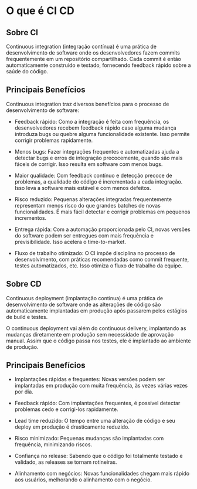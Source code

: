 # O que é CI CD

## Sobre CI

Continuous integration (integração contínua) é uma prática de desenvolvimento de software onde os desenvolvedores fazem commits frequentemente em um repositório compartilhado. Cada commit é então automaticamente construído e testado, fornecendo feedback rápido sobre a saúde do código.

## Principais Benefícios

Continuous integration traz diversos benefícios para o processo de desenvolvimento de software:

- Feedback rápido: Como a integração é feita com frequência, os desenvolvedores recebem feedback rápido caso alguma mudança introduza bugs ou quebre alguma funcionalidade existente. Isso permite corrigir problemas rapidamente.

- Menos bugs: Fazer integrações frequentes e automatizadas ajuda a detectar bugs e erros de integração precocemente, quando são mais fáceis de corrigir. Isso resulta em software com menos bugs.

- Maior qualidade: Com feedback contínuo e detecção precoce de problemas, a qualidade do código é incrementada a cada integração. Isso leva a software mais estável e com menos defeitos.

- Risco reduzido: Pequenas alterações integradas frequentemente representam menos risco do que grandes batches de novas funcionalidades. É mais fácil detectar e corrigir problemas em pequenos incrementos.

- Entrega rápida: Com a automação proporcionada pelo CI, novas versões do software podem ser entregues com mais frequência e previsibilidade. Isso acelera o time-to-market.

- Fluxo de trabalho otimizado: O CI impõe disciplina no processo de desenvolvimento, com práticas recomendadas como commit frequente, testes automatizados, etc. Isso otimiza o fluxo de trabalho da equipe.

## Sobre CD

Continuous deployment (implantação contínua) é uma prática de desenvolvimento de software onde as alterações de código são automaticamente implantadas em produção após passarem pelos estágios de build e testes.

O continuous deployment vai além do continuous delivery, implantando as mudanças diretamente em produção sem necessidade de aprovação manual. Assim que o código passa nos testes, ele é implantado ao ambiente de produção.

## Principais Benefícios

- Implantações rápidas e frequentes: Novas versões podem ser implantadas em produção com muita frequência, às vezes várias vezes por dia.

- Feedback rápido: Com implantações frequentes, é possível detectar problemas cedo e corrigi-los rapidamente.

- Lead time reduzido: O tempo entre uma alteração de código e seu deploy em produção é drasticamente reduzido.

- Risco minimizado: Pequenas mudanças são implantadas com frequência, minimizando riscos.

- Confiança no release: Sabendo que o código foi totalmente testado e validado, as releases se tornam rotineiras.

- Alinhamento com negócios: Novas funcionalidades chegam mais rápido aos usuários, melhorando o alinhamento com o negócio.

